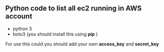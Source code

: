## Python code to list all ec2 running in AWS account

- python 3 
- boto3 (you should install this using **pip** )

For use this could you should add your own **access_key** and **secret_key** 